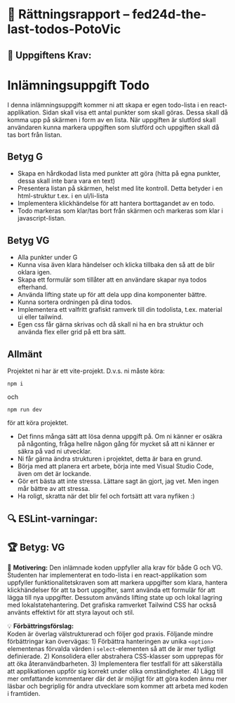 # 📌 Rättningsrapport – fed24d-the-last-todos-PotoVic

## 🎯 Uppgiftens Krav:
# Inlämningsuppgift Todo

I denna inlämningsuppgift kommer ni att skapa er egen todo-lista i en react-applikation.
Sidan skall visa ett antal punkter som skall göras. Dessa skall då komma upp på skärmen i form av en lista. När uppgiften är slutförd skall användaren kunna markera uppgiften som slutförd och uppgiften skall då tas bort från listan.

## Betyg G

- Skapa en hårdkodad lista med punkter att göra (hitta på egna punkter, dessa skall inte bara vara en text)
- Presentera listan på skärmen, helst med lite kontroll. Detta betyder i en html-struktur t.ex. i en ul/li-lista
- Implementera klickhändelse för att hantera borttagandet av en todo.
- Todo markeras som klar/tas bort från skärmen och markeras som klar i javascript-listan.

## Betyg VG

- Alla punkter under G
- Kunna visa även klara händelser och klicka tillbaka den så att de blir oklara igen.
- Skapa ett formulär som tillåter att en användare skapar nya todos efterhand.
- Använda lifting state up för att dela upp dina komponenter bättre.
- Kunna sortera ordningen på dina todos.
- Implementera ett valfritt grafiskt ramverk till din todolista, t.ex. material ui eller tailwind.
- Egen css får gärna skrivas och då skall ni ha en bra struktur och använda flex eller grid på ett bra sätt.

## Allmänt

Projektet ni har är ett vite-projekt. D.v.s. ni måste köra:

```shell
npm i
```

och

```shell
npm run dev 
```

för att köra projektet.

- Det finns många sätt att lösa denna uppgift på. Om ni känner er osäkra på någonting, fråga hellre någon gång för mycket så att ni känner er säkra på vad ni utvecklar.
- Ni får gärna ändra strukturen i projektet, detta är bara en grund.
- Börja med att planera ert arbete, börja inte med Visual Studio Code, även om det är lockande.
- Gör ert bästa att inte stressa. Lättare sagt än gjort, jag vet. Men ingen mår bättre av att stressa.
- Ha roligt, skratta när det blir fel och fortsätt att vara nyfiken :)


## 🔍 ESLint-varningar:


## 🏆 **Betyg: VG**
📌 **Motivering:** Den inlämnade koden uppfyller alla krav för både G och VG. Studenten har implementerat en todo-lista i en react-applikation som uppfyller funktionalitetskraven som att markera uppgifter som klara, hantera klickhändelser för att ta bort uppgifter, samt använda ett formulär för att lägga till nya uppgifter. Dessutom används lifting state up och lokal lagring med lokalstatehantering. Det grafiska ramverket Tailwind CSS har också använts effektivt för att styra layout och stil.

💡 **Förbättringsförslag:**  
Koden är överlag välstrukturerad och följer god praxis. Följande mindre förbättringar kan övervägas: 1) Förbättra hanteringen av unika `<option>` elementenas förvalda värden i `select`-elementen så att de är mer tydligt definierade. 2) Konsolidera eller abstrahera CSS-klasser som upprepas för att öka återanvändbarheten. 3) Implementera fler testfall för att säkerställa att applikationen uppför sig korrekt under olika omständigheter. 4) Lägg till mer omfattande kommentarer där det är möjligt för att göra koden ännu mer läsbar och begriplig för andra utvecklare som kommer att arbeta med koden i framtiden.